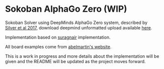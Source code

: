# Sokoban AlphaGo Zero (WIP)

Sokoban Solver using DeepMinds AlphaGo Zero system, described by [Silver et al 2017](https://www.nature.com/articles/nature24270), download deepmind unformatted upload available [here](https://www.nature.com/articles/nature24270).

Implementation based on [suragnair](https://github.com/suragnair/alpha-zero-general) implementation.

All board examples come from [abelmartin's website](http://www.abelmartin.com/rj/sokoban_colecciones.html).

This is a work in progress and more details about the implementation will be given and the README will be updated as the project moves forward.